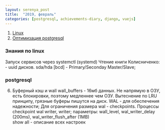 ```yaml
---
layout: serenya_post
title:  "2019, февраль"
categories: [postgresql, achievements-diary, django, vuejs]
---
```


1. <a href='#linux'>Linux</a>
2. <a href='#postgresql'>Оптимизация postgresql</a>

### <span name='linux'>Знания по linux</span>
Запуск сервисов через systemctl (systemd) 
Чтение книги Колисниченко:
    - uuid дисков. sda/hda [bcd] - Primary/Seconday Master/Slave;


### <span name='linux'>postgresql</span>

6. Буферный кэш и wall
wall_buffers - 16мб данных. Не напрямую в ОЗУ, есть блокировки, поэтому медленнее чем ОЗУ. Вытеснение по LRU принципу, грязные буферы пишутся на диск. 
WAL - для обеспечения надежности; Для ограничения размера wal - checkpoints. 
Процессы checkpoint wal writer, writer; 
параметры: wall_level, wal_writer_delay (200ms), wal_writer_flush_after (1MB)  
show all - описание всех настроек




